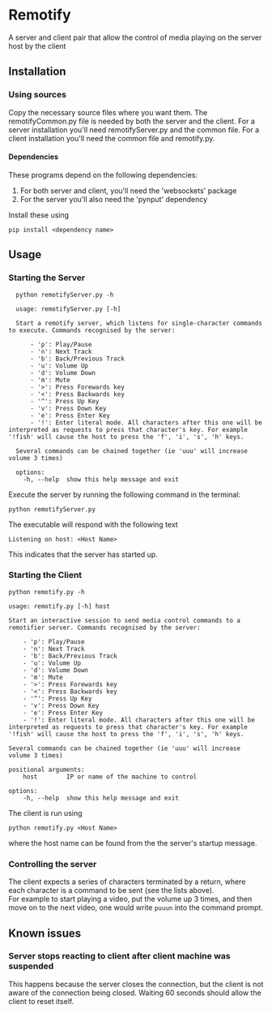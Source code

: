 # Remotify
A server and client pair that allow the control of media playing on the server host by the client


## Installation
### Using sources
Copy the necessary source files where you want them. The remotifyCommon.py file is needed by both the server and the client. For a server installation you'll need remotifyServer.py and the common file. For a client installation you'll need the common file and remotify.py.
#### Dependencies
These programs depend on the following dependencies:    
1. For both server and client, you'll need the 'websockets' package
2. For the server you'll also need the 'pynput' dependency

Install these using
    
    pip install <dependency name>

## Usage
### Starting the Server

      python remotifyServer.py -h

      usage: remotifyServer.py [-h]

      Start a remotify server, which listens for single-character commands to execute. Commands recognised by the server:

          - 'p': Play/Pause
          - 'n': Next Track
          - 'b': Back/Previous Track
          - 'u': Volume Up
          - 'd': Volume Down
          - 'm': Mute
          - '>': Press Forewards key
          - '<': Press Backwards key
          - '^': Press Up Key
          - 'v': Press Down Key
          - 'e': Press Enter Key
          - '!': Enter literal mode. All characters after this one will be interpreted as requests to press that character's key. For example '!fish' will cause the host to press the 'f', 'i', 's', 'h' keys.

      Several commands can be chained together (ie 'uuu' will increase volume 3 times)

      options:
        -h, --help  show this help message and exit

Execute the server by running the following command in the terminal:

    python remotifyServer.py

The executable will respond with the following text

    Listening on host: <Host Name>

This indicates that the server has started up.

### Starting the Client

    python remotify.py -h

    usage: remotify.py [-h] host

    Start an interactive session to send media control commands to a remotifier server. Commands recognised by the server:

        - 'p': Play/Pause
        - 'n': Next Track
        - 'b': Back/Previous Track
        - 'u': Volume Up
        - 'd': Volume Down
        - 'm': Mute
        - '>': Press Forewards key
        - '<': Press Backwards key
        - '^': Press Up Key
        - 'v': Press Down Key
        - 'e': Press Enter Key
        - '!': Enter literal mode. All characters after this one will be interpreted as requests to press that character's key. For example '!fish' will cause the host to press the 'f', 'i', 's', 'h' keys.

    Several commands can be chained together (ie 'uuu' will increase volume 3 times)

    positional arguments:
        host        IP or name of the machine to control

    options:
        -h, --help  show this help message and exit

The client is run using
    
    python remotify.py <Host Name>

where the host name can be found from the the server's startup message.

### Controlling the server

The client expects a series of characters terminated by a return, where each character is a command to be sent (see the lists above).   
For example to start playing a video, put the volume up 3 times, and then move on to the next video, one would write `puuun` into the command prompt.

## Known issues
### Server stops reacting to client after client machine was suspended
This happens because the server closes the connection, but the client is not aware of the connection being closed. Waiting 60 seconds should allow the client to reset itself.

    